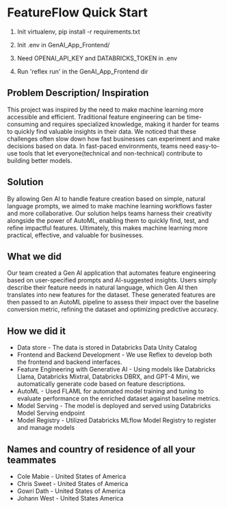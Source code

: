 # FeatureFlow Quick Start 

1. Init virtualenv, pip install -r requirements.txt 
2. Init .env in GenAI_App_Frontend/
3. Need OPENAI_API_KEY and DATABRICKS_TOKEN in .env 

4. Run 'reflex run' in the GenAI_App_Frontend dir

## Problem Description/ Inspiration
This project was inspired by the need to make machine learning more accessible and efficient. Traditional feature engineering can be time-consuming and requires specialized knowledge, making it harder for teams to quickly find valuable insights in their data. We noticed that these challenges often slow down how fast businesses can experiment and make decisions based on data. In fast-paced environments, teams need easy-to-use tools that let everyone(technical and non-technical) contribute to building better models.

## Solution
By allowing Gen AI to handle feature creation based on simple, natural language prompts, we aimed to make machine learning workflows faster and more collaborative. Our solution helps teams harness their creativity alongside the power of AutoML, enabling them to quickly find, test, and refine impactful features. Ultimately, this makes machine learning more practical, effective, and valuable for businesses.

## What we did
Our team created a Gen AI application that automates feature engineering based on user-specified prompts and AI-suggested insights. Users simply describe their feature needs in natural language, which Gen AI then translates into new features for the dataset. These generated features are then passed to an AutoML pipeline to assess their impact over the baseline conversion metric, refining the dataset and optimizing predictive accuracy.

## How we did it
* Data store - The data is stored in Databricks Data Unity Catalog
* Frontend and Backend Development - We use Reflex to develop both the frontend and backend interfaces.
* Feature Engineering with Generative AI - Using models like Databricks Llama, Databricks Mixtral, Databricks DBRX, and GPT-4 Mini, we automatically generate code based on feature descriptions.
* AutoML - Used FLAML for automated model training and tuning to evaluate performance on the enriched dataset against baseline metrics.
* Model Serving - The model is deployed and served using Databricks Model Serving endpoint
* Model Registry - Utilized Databricks MLflow Model Registry to register and manage models

## Names and country of residence of all your teammates
- Cole Mabie - United States of America
- Chris Sweet - United States of America
- Gowri Dath - United States of America
- Johann West - United States America
